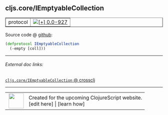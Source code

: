 ## cljs.core/IEmptyableCollection



 <table border="1">
<tr>
<td>protocol</td>
<td><a href="https://github.com/cljsinfo/cljs-api-docs/tree/0.0-927"><img valign="middle" alt="[+] 0.0-927" title="Added in 0.0-927" src="https://img.shields.io/badge/+-0.0--927-lightgrey.svg"></a> </td>
</tr>
</table>









Source code @ [github](https://github.com/clojure/clojurescript/blob/r1835/src/cljs/cljs/core.cljs#L198-L199):

```clj
(defprotocol IEmptyableCollection
  (-empty [coll]))
```

<!--
Repo - tag - source tree - lines:

 <pre>
clojurescript @ r1835
└── src
    └── cljs
        └── cljs
            └── <ins>[core.cljs:198-199](https://github.com/clojure/clojurescript/blob/r1835/src/cljs/cljs/core.cljs#L198-L199)</ins>
</pre>

-->

---



###### External doc links:

[`cljs.core/IEmptyableCollection` @ crossclj](http://crossclj.info/fun/cljs.core.cljs/IEmptyableCollection.html)<br>

---

 <table>
<tr><td>
<img valign="middle" align="right" width="48px" src="http://i.imgur.com/Hi20huC.png">
</td><td>
Created for the upcoming ClojureScript website.<br>
[edit here] | [learn how]
</td></tr></table>

[edit here]:https://github.com/cljsinfo/cljs-api-docs/blob/master/cljsdoc/cljs.core_IEmptyableCollection.cljsdoc
[learn how]:https://github.com/cljsinfo/cljs-api-docs/wiki/cljsdoc-files

<!--

This information was too distracting to show to readers, but I'll leave it
commented here since it is helpful to:

- pretty-print the data used to generate this document
- and show how to retrieve that data



The API data for this symbol:

```clj
{:ns "cljs.core",
 :name "IEmptyableCollection",
 :type "protocol",
 :full-name-encode "cljs.core_IEmptyableCollection",
 :source {:code "(defprotocol IEmptyableCollection\n  (-empty [coll]))",
          :title "Source code",
          :repo "clojurescript",
          :tag "r1835",
          :filename "src/cljs/cljs/core.cljs",
          :lines [198 199]},
 :methods [{:name "-empty", :signature ["[coll]"], :docstring nil}],
 :full-name "cljs.core/IEmptyableCollection",
 :history [["+" "0.0-927"]]}

```

Retrieve the API data for this symbol:

```clj
;; from Clojure REPL
(require '[clojure.edn :as edn])
(-> (slurp "https://raw.githubusercontent.com/cljsinfo/cljs-api-docs/catalog/cljs-api.edn")
    (edn/read-string)
    (get-in [:symbols "cljs.core/IEmptyableCollection"]))
```

-->
